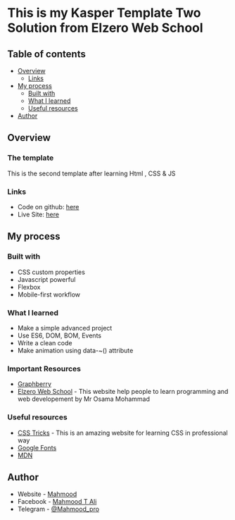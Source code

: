 # This is my Kasper Template Two Solution from Elzero Web School

## Table of contents

- [Overview](#overview)
  - [Links](#links)
- [My process](#my-process)
  - [Built with](#built-with)
  - [What I learned](#what-i-learned)
  - [Useful resources](#useful-resources)
- [Author](#author)

## Overview 

### The template
This is the second template after learning Html , CSS & JS

### Links

- Code on github: [here](https://github.com/mahmood601/Kasper/)
- Live Site: [here](https://mahmood601.github.io/Kasper/)

## My process 

### Built with

- CSS custom properties
- Javascript powerful
- Flexbox
- Mobile-first workflow

### What I learned

- Make a simple advanced project
- Use ES6, DOM, BOM, Events
- Write a clean code 
- Make animation using data-~() attribute

### Important Resources

- [Graphberry](http://www.graphberry.com)
- [Elzero Web School](https://elzero.org) - This website help people to learn programming and web developement by Mr Osama Mohammad

### Useful resources

- [CSS Tricks](https://css-tricks.com) - This is an amazing website for learning CSS in professional way
- [Google Fonts](https://fonts.google.com)
- [MDN](https://developer.mozilla.org)

## Author

- Website - [Mahmood](https://github.com/mahmood601)
- Facebook - [Mahmood T Ali](https://www.facebook.com/profile.php?id=100081145688127)
- Telegram - [@Mahmood_pro](https://t.me/Mahmood_pro)
